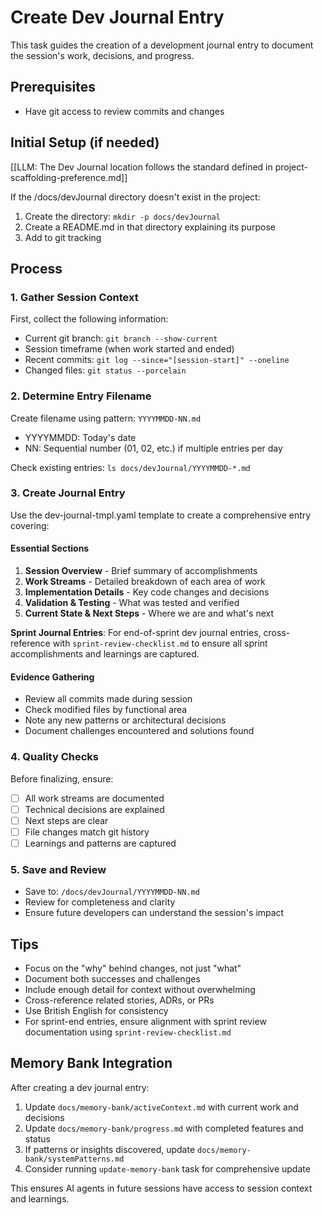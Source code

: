# Create Dev Journal Entry

This task guides the creation of a development journal entry to document the session's work, decisions, and progress.

## Prerequisites
- Have git access to review commits and changes

## Initial Setup (if needed)

[[LLM: The Dev Journal location follows the standard defined in project-scaffolding-preference.md]]

If the /docs/devJournal directory doesn't exist in the project:
1. Create the directory: `mkdir -p docs/devJournal`
2. Create a README.md in that directory explaining its purpose
3. Add to git tracking

## Process

### 1. Gather Session Context

First, collect the following information:
- Current git branch: `git branch --show-current`
- Session timeframe (when work started and ended)
- Recent commits: `git log --since="[session-start]" --oneline`
- Changed files: `git status --porcelain`

### 2. Determine Entry Filename

Create filename using pattern: `YYYYMMDD-NN.md`
- YYYYMMDD: Today's date
- NN: Sequential number (01, 02, etc.) if multiple entries per day

Check existing entries: `ls docs/devJournal/YYYYMMDD-*.md`

### 3. Create Journal Entry

Use the dev-journal-tmpl.yaml template to create a comprehensive entry covering:

#### Essential Sections
1. **Session Overview** - Brief summary of accomplishments
2. **Work Streams** - Detailed breakdown of each area of work
3. **Implementation Details** - Key code changes and decisions
4. **Validation & Testing** - What was tested and verified
5. **Current State & Next Steps** - Where we are and what's next

**Sprint Journal Entries**: For end-of-sprint dev journal entries, cross-reference with `sprint-review-checklist.md` to ensure all sprint accomplishments and learnings are captured.

#### Evidence Gathering
- Review all commits made during session
- Check modified files by functional area
- Note any new patterns or architectural decisions
- Document challenges encountered and solutions found

### 4. Quality Checks

Before finalizing, ensure:
- [ ] All work streams are documented
- [ ] Technical decisions are explained
- [ ] Next steps are clear
- [ ] File changes match git history
- [ ] Learnings and patterns are captured

### 5. Save and Review

- Save to: `/docs/devJournal/YYYYMMDD-NN.md`
- Review for completeness and clarity
- Ensure future developers can understand the session's impact

## Tips

- Focus on the "why" behind changes, not just "what"
- Document both successes and challenges
- Include enough detail for context without overwhelming
- Cross-reference related stories, ADRs, or PRs
- Use British English for consistency
- For sprint-end entries, ensure alignment with sprint review documentation using `sprint-review-checklist.md`

## Memory Bank Integration

After creating a dev journal entry:
1. Update `docs/memory-bank/activeContext.md` with current work and decisions
2. Update `docs/memory-bank/progress.md` with completed features and status
3. If patterns or insights discovered, update `docs/memory-bank/systemPatterns.md`
4. Consider running `update-memory-bank` task for comprehensive update

This ensures AI agents in future sessions have access to session context and learnings.